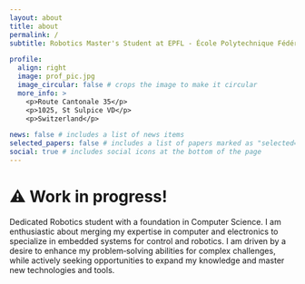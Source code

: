 ```yaml
---
layout: about
title: about
permalink: /
subtitle: Robotics Master's Student at EPFL - École Polytechnique Fédérale de Lausanne

profile:
  align: right
  image: prof_pic.jpg
  image_circular: false # crops the image to make it circular
  more_info: >
    <p>Route Cantonale 35</p>
    <p>1025, St Sulpice VD</p>
    <p>Switzerland</p>

news: false # includes a list of news items
selected_papers: false # includes a list of papers marked as "selected={true}"
social: true # includes social icons at the bottom of the page
---
```

<h1>⚠️  Work in progress!</h1>
Dedicated Robotics student with a foundation in Computer Science. I am enthusiastic about merging my expertise in computer and electronics to specialize in embedded systems for control and robotics. I am driven by a desire to enhance my problem‑solving abilities for complex challenges, while actively seeking opportunities to expand my knowledge and master new technologies and tools.

<!-- 
Write your biography here. Tell the world about yourself. Link to your favorite [subreddit](http://reddit.com). You can put a picture in, too. The code is already in, just name your picture `prof_pic.jpg` and put it in the `img/` folder.

Put your address / P.O. box / other info right below your picture. You can also disable any of these elements by editing `profile` property of the YAML header of your `_pages/about.md`. Edit `_bibliography/papers.bib` and Jekyll will render your [publications page](/al-folio/publications/) automatically.

Link to your social media connections, too. This theme is set up to use [Font Awesome icons](https://fontawesome.com/) and [Academicons](https://jpswalsh.github.io/academicons/), like the ones below. Add your Facebook, Twitter, LinkedIn, Google Scholar, or just disable all of them. -->
